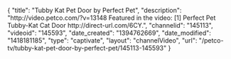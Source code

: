{
    "title": "Tubby Kat Pet Door by Perfect Pet",
    "description": "http:\/\/video.petco.com\/?v=13148 Featured in the video: [1] Perfect Pet Tubby-Kat Cat Door http:\/\/direct-url.com\/6CY.",
    "channelid": "145113",
    "videoid": "145593",
    "date_created": "1394762669",
    "date_modified": "1418181185",
    "type": "captivate",
    "layout": "channelVideo",
    "url": "\/petco-tv\/tubby-kat-pet-door-by-perfect-pet\/145113-145593"
}